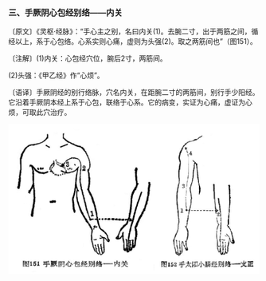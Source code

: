 ### 三、手厥阴心包经别络——内关

〔原文〕《灵枢·经脉》：“手心主之别，名曰内关(1)。去腕二寸，出于两筋之间，循经以上，系于心包络。心系实则心痛，虚则为头强(2)。取之两筋间也”（图151）。

〔注解〕(1)内关：心包经穴位，腕后2寸，两筋间。

(2)头强：《甲乙经》作“心烦”。

〔语译〕手厥阴经的别行络脉，穴名内关，在距腕二寸的两筋间，别行手少阳经。它沿着手厥阴本经上系于心包，联络于心系。它的病变，实证为心痛，虚证为心烦，可取此穴治疗。

![](./img/图151、152.jpg)
